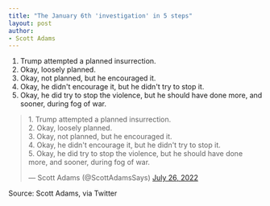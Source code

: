 ```yaml
---
title: "The January 6th 'investigation' in 5 steps"
layout: post
author:
- Scott Adams
---
```


1. Trump attempted a planned insurrection.
2. Okay, loosely planned.
3. Okay, not planned, but he encouraged it.
4. Okay, he didn't encourage it, but he didn't try to stop it.
5. Okay, he did try to stop the violence, but he should have done more, and sooner, during fog of war.

<blockquote class="twitter-tweet"><p lang="en" dir="ltr">1. Trump attempted a planned insurrection.<br>2. Okay, loosely planned.<br>3. Okay, not planned, but he encouraged it.<br>4. Okay, he didn't encourage it, but he didn't try to stop it.<br>5. Okay, he did try to stop the violence, but he should have done more, and sooner, during fog of war.</p>&mdash; Scott Adams (@ScottAdamsSays) <a href="https://twitter.com/ScottAdamsSays/status/1551915368939020289?ref_src=twsrc%5Etfw">July 26, 2022</a></blockquote> <script async src="https://platform.twitter.com/widgets.js" charset="utf-8"></script>

Source: Scott Adams, via Twitter
